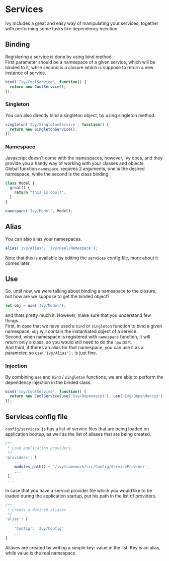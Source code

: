 # Services

Ivy includes a great and easy way of manipulating your services, together with performing some tasks like dependency injection.

## Binding

Registering a service is done by using bind method.  
First parameter should be a namespace of a given service, which will be binded to it, while second is a closure which is suppose to return a new instance of service.

```js
bind('Ivy/CoolService', function() {
  return new CoolService();
});
```

### Singleton

You can also directly bind a singleton object, by using singleton method.

```js
singleton('Ivy/SingletonService', function() {
  return new SingletonService();
});
```

### Namespace

Javascript doesn't come with the namespaces, however, Ivy does, and they provide you a handy way of working with your classes and objects.  
Global function `namespace`, requires 2 arguments, one is the desired namespace, while the second is the class binding.

```js
class Model {
  great() {
    return "this is cool!";
  }
}

namespace('Ivy/Model', Model);
```

## Alias

You can also alias your namespaces.

```js
alias('Ivy/Alias', 'Ivy/Real/Namespace');
```

Note that this is available by editing the `services` config file, more about it comes later.

## Use

So, until now, we were talking about binding a namespace to the closure, but how are we suppose to get the binded object?

```js
let obj = use('Ivy/Model');
```

and thats pretty much it. However, make sure that you understand few things.  
First, in case that we have used a `bind` or `singleton` function to bind a given namespace, `obj` will contain the instantiated object of a service.  
Second, when namespace is registered with `namespace` function, it will return only a class, so you would still need to do the `new` part.  
And third, if theres an alias for that namespace, you can use it as a parameter, so `use('Ivy/Alias');` is just fine.

### Injection

By combining `use` and `bind` / `singleton` functions, we are able to perform the dependency injection in the binded class.

```js
bind('Ivy/CoolService', function() {
  return new CoolService(use('Ivy/Dependecy1'), use('Ivy/Dependency2'));
});
```

## Services config file

`config/services.js` has a list of service files that are being loaded on application bootup, as well as the list of aliases that are being created.

```js
/**
 * Load application providers.
 */
'providers': [
    ...
    modules_path() + '/ivyframework/src/Config/ServiceProvider',
    ...
 ],
 ...
```

In case that you have a service provider file which you would like to be loaded during the application startup, put his path in the list of providers.

```js
/**
 * Create a desired aliases.
 */
'alias': {
    ...
    'Config': 'Ivy/Config'
    ...
}
```

Aliases are created by writing a simple key: value in the list. Key is an alias, while value is the real namespace.

